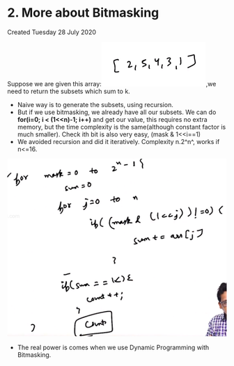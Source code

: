# 2. More about Bitmasking
Created Tuesday 28 July 2020

Suppose we are given this array:![](2._More_about_Bitmasking/pasted_image.png),we need to return the subsets which sum to k.

* Naive way is to generate the subsets, using recursion.
* But if we use bitmasking, we already have all our subsets. We can do **for(i=0; i < (1<<n)-1; i++)** and get our value, this requires no extra memory, but the time complexity is the same(although constant factor is much smaller). Check ith bit is also very easy, (mask & 1<<i==1)
* We avoided recursion and did it iteratively. Complexity n.2^n^, works if n<=16.

![](2._More_about_Bitmasking/pasted_image001.png)

* The real power is comes when we use Dynamic Programming with Bitmasking.



